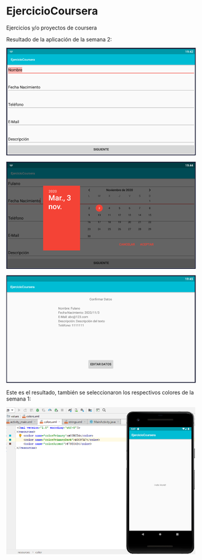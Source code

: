# EjercicioCoursera
Ejercicios y/o proyectos de coursera

Resultado de la aplicación de la semana 2:

![alt text](https://github.com/zerstoren1234567/EjercicioCoursera/blob/master/app/src/main/res/drawable/actividad1.PNG)

![alt text](https://github.com/zerstoren1234567/EjercicioCoursera/blob/master/app/src/main/res/drawable/actividad1-1.PNG)

![alt text](https://github.com/zerstoren1234567/EjercicioCoursera/blob/master/app/src/main/res/drawable/actividad2.PNG)

Este es el resultado, también se seleccionaron los respectivos colores de la semana 1:

![alt text](https://github.com/zerstoren1234567/EjercicioCoursera/blob/master/app/src/main/res/mipmap-xxhdpi/colores.png)
